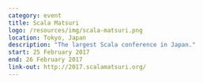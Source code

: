 ```yaml
---
category: event
title: Scala Matsuri
logo: /resources/img/scala-matsuri.png
location: Tokyo, Japan
description: "The largest Scala conference in Japan."
start: 25 February 2017
end: 26 February 2017
link-out: http://2017.scalamatsuri.org/
---
```

